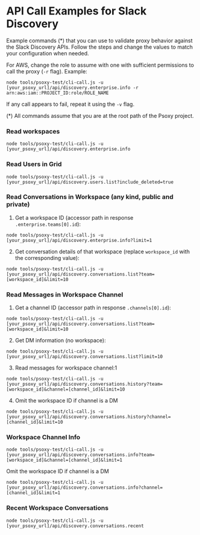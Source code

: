 # API Call Examples for Slack Discovery

Example commands (*) that you can use to validate proxy behavior against the Slack Discovery APIs.
Follow the steps and change the values to match your configuration when needed.

For AWS, change the role to assume with one with sufficient permissions to call the proxy (`-r` flag). Example:

```shell
node tools/psoxy-test/cli-call.js -u [your_psoxy_url]/api/discovery.enterprise.info -r arn:aws:iam::PROJECT_ID:role/ROLE_NAME
```

If any call appears to fail, repeat it using the `-v` flag.

(*) All commands assume that you are at the root path of the Psoxy project.

### Read workspaces
```shell
node tools/psoxy-test/cli-call.js -u [your_psoxy_url]/api/discovery.enterprise.info
```

### Read Users in Grid
```shell
node tools/psoxy-test/cli-call.js -u [your_psoxy_url]/api/discovery.users.list?include_deleted=true
```

### Read Conversations in Workspace (any kind, public and private)

1. Get a workspace ID (accessor path in response `.enterprise.teams[0].id`):
```shell
node tools/psoxy-test/cli-call.js -u [your_psoxy_url]/api/discovery.enterprise.info?limit=1
```
2. Get conversation details of that workspace (replace `workspace_id` with the corresponding value):
```shell
node tools/psoxy-test/cli-call.js -u [your_psoxy_url]/api/discovery.conversations.list?team=[workspace_id]&limit=10
```

### Read Messages in Workspace Channel

1. Get a channel ID (accessor path in response `.channels[0].id`):
```shell
node tools/psoxy-test/cli-call.js -u [your_psoxy_url]/api/discovery.conversations.list?team=[workspace_id]&limit=10
```
2. Get DM information (no workspace):
```shell
node tools/psoxy-test/cli-call.js -u [your_psoxy_url]/api/discovery.conversations.list?limit=10
```
3. Read messages for workspace channel:1
```shell
node tools/psoxy-test/cli-call.js -u [your_psoxy_url]/api/discovery.conversations.history?team=[workspace_id]&channel=[channel_id]&limit=10
```
4. Omit the workspace ID if channel is a DM
```shell
node tools/psoxy-test/cli-call.js -u [your_psoxy_url]/api/discovery.conversations.history?channel=[channel_id]&limit=10
```

### Workspace Channel Info
```shell
node tools/psoxy-test/cli-call.js -u [your_psoxy_url]/api/discovery.conversations.info?team=[workspace_id]&channel=[channel_id]&limit=1
```
Omit the workspace ID if channel is a DM
```shell
node tools/psoxy-test/cli-call.js -u [your_psoxy_url]/api/discovery.conversations.info?channel=[channel_id]&limit=1
```

### Recent Workspace Conversations
```shell
node tools/psoxy-test/cli-call.js -u [your_psoxy_url]/api/discovery.conversations.recent
```
